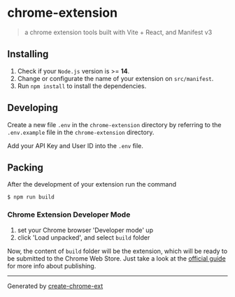 # chrome-extension

> a chrome extension tools built with Vite + React, and Manifest v3

## Installing

1. Check if your `Node.js` version is >= **14**.
2. Change or configurate the name of your extension on `src/manifest`.
3. Run `npm install` to install the dependencies.

## Developing

Create a new file `.env` in the `chrome-extension` directory by referring to the `.env.example` file in the `chrome-extension` directory.

Add your API Key and User ID into the `.env` file.

## Packing

After the development of your extension run the command

```shell
$ npm run build
```

### Chrome Extension Developer Mode

1. set your Chrome browser 'Developer mode' up
2. click 'Load unpacked', and select `build` folder


Now, the content of `build` folder will be the extension, which will be ready to be submitted to the Chrome Web Store. Just take a look at the [official guide](https://developer.chrome.com/webstore/publish) for more info about publishing.

---

Generated by [create-chrome-ext](https://github.com/guocaoyi/create-chrome-ext)
